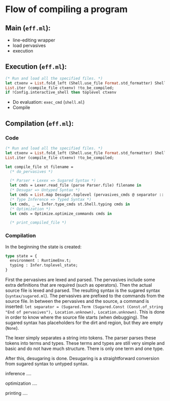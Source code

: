 # Flow of compiling a program

## Main (`eff.ml`):
* line-editing wrapper
* load pervasives
* execution

## Execution (`eff.ml`):
```ocaml
(* Run and load all the specified files. *)
let ctxenv = List.fold_left (Shell.use_file Format.std_formatter) Shell.initial_state !files in
List.iter (compile_file ctxenv) !to_be_compiled;
if !Config.interactive_shell then toplevel ctxenv
```
* Do evaluation: `exec_cmd` (`shell.ml`)
* Compile

## Compilation (`eff.ml`):
### Code
```ocaml
(* Run and load all the specified files. *)
let ctxenv = List.fold_left (Shell.use_file Format.std_formatter) Shell.initial_state !files in
List.iter (compile_file ctxenv) !to_be_compiled;
```
```ocaml
let compile_file st filename =
  (* do_pervasives *)

  (* Parser + Lexex => Sugared Syntax *)
  let cmds = Lexer.read_file (parse Parser.file) filename in
  (* Desugar => Untyped Syntax *)
  let cmds = List.map Desugar.toplevel (pervasives_cmds @ separator :: cmds) in
  (* Type Inference => Typed Syntax *)
  let cmds, _ = Infer.type_cmds st.Shell.typing cmds in
  (* Optimization *)
  let cmds = Optimize.optimize_commands cmds in

  (* print_compiled_file *)
```

### Compilation
In the beginning the state is created:
```ocaml
type state = {
  environment : RuntimeEnv.t;
  typing : Infer.toplevel_state;
}
```

First the pervasives are lexed and parsed. The pervasives include some extra definitions that are required (such as operators). Then the actual source file is lexed and parsed. The resulting syntax is the sugared syntax (`syntax/sugared.ml`). The pervasives are prefixed to the commands from the source file. In between the pervasives and the source, a command is inserted: `let separator = (Sugared.Term (Sugared.Const (Const.of_string "End of pervasives"), Location.unknown), Location.unknown)`. This is done in order to know where the source file starts (when debugging). The sugared syntax has placeholders for the dirt and region, but they are empty (`None`).

The lexer simply separates a string into tokens. The parser parses these tokens into terms and types. These terms and types are still very simple and basic and do not have much structure. There is only one term and one type.

After this, desugaring is done. Desugaring is a straightforward conversion from sugared syntax to untyped syntax.

inference ....

optimization ....

printing ....
